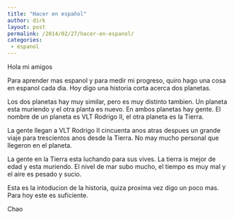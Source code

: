 ```yaml
---
title: "Hacer en español"
author: dirk
layout: post
permalink: /2014/02/27/hacer-en-espanol/
categories:
 - espanol
---
```


Hola mi amigos

Para aprender mas espanol y para medir mi progreso, quiro hago una cosa en espanol cada dia. Hoy digo una historia corta acerca dos planetas.

Los dos planetas hay muy similar, pero es muy distinto tambien. Un planeta esta muriendo y el otra planta es nuevo. En ambos planetas hay gente. El nombre de un planeta es VLT Rodrigo II, el otra planeta es la Tierra.

La gente llegan a VLT Rodrigo II cincuenta anos atras despues un grande viaje para trescientos anos desde la Tierra. No may mucho personal que llegeron en el planeta.

La gente en la Tierra esta luchando para sus vives. La tierra is mejor de edad y esta muriendo. El nivel de mar subo mucho, el tiempo es muy mal y el aire es pesado y sucio.

Esta es la intoducion de la historia, quiza proxima vez digo un poco mas. Para hoy este es suficiente.

Chao
